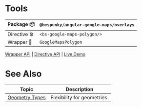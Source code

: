 # Tools
| Package 📦  | `@bespunky/angular-google-maps/overlays` |
|--------------|------------------------------------------|
| Directive ⚙ | `<bs-google-maps-polygon/>`                 |
| Wrapper 🧬  | `GoogleMapsPolygon`                         |

[Wrapper API](https://dev.azure.com/BeSpunky/Libraries/_git/angular-google-maps?path=%2Fprojects%2Fbespunky%2Fangular-google-maps%2Foverlays%2Fmodules%2Fpolygon%2Fgoogle-maps-polygon.ts&version=GBmaster) | [Directive API](https://dev.azure.com/BeSpunky/Libraries/_git/angular-google-maps?path=%2Fprojects%2Fbespunky%2Fangular-google-maps%2Foverlays%2Fmodules%2Fpolygon%2Fdirective%2Fgoogle-maps-polygon.directive.ts&version=GBmaster) | [Live Demo](https://bs-angular-ggl-maps-demo.web.app/Overlays%20Superpower/Polygons)

# See Also

| Topic                             | Description                 |
|-----------------------------------|-----------------------------|
| [Geometry Types](/Geometry-Types) | Flexibility for geometries. |
